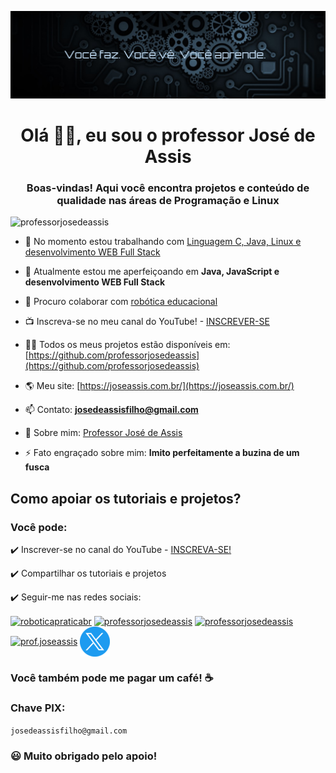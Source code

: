 ![banner](https://github.com/professorjosedeassis/joseassis/blob/main/img/bannerblue.png?raw=true)

<h1 align="center">Olá 👋🏻, eu sou o professor José de Assis</h1>
<h3 align="center">Boas-vindas! Aqui você encontra projetos e conteúdo de qualidade nas áreas de Programação e Linux</h3>
<p align="left"> <img src="https://komarev.com/ghpvc/?username=professorjosedeassis&label=Profile%20views&color=0e75b6&style=flat" alt="professorjosedeassis" /> </p>

- 🔭 No momento estou trabalhando com [Linguagem C, Java, Linux e desenvolvimento WEB Full Stack](https://joseassis.com.br/)

- 🌱 Atualmente estou me aperfeiçoando em **Java, JavaScript e desenvolvimento WEB Full Stack**

- 👯 Procuro colaborar com [robótica educacional](https://github.com/roboticapratica)

- 📺 Inscreva-se no meu canal do YouTube! - [INSCREVER-SE](https://www.youtube.com/c/RoboticapraticaBr/?sub_confirmation=1)

- 👨‍💻 Todos os meus projetos estão disponíveis em: [https://github.com/professorjosedeassis](https://github.com/professorjosedeassis)

- 🌎 Meu site: [https://joseassis.com.br/](https://joseassis.com.br/)

- 📫 Contato: **josedeassisfilho@gmail.com**

- 📄 Sobre mim: [Professor José de Assis](https://www.linkedin.com/in/professorjosedeassis)

- ⚡ Fato engraçado sobre mim: **Imito perfeitamente a buzina de um fusca**

## Como apoiar os tutoriais e projetos?
### Você pode:
:heavy_check_mark: Inscrever-se no canal do YouTube - [INSCREVA-SE!](https://www.youtube.com/c/RoboticapraticaBr/?sub_confirmation=1)

:heavy_check_mark: Compartilhar os tutoriais e projetos

:heavy_check_mark: Seguir-me nas redes sociais:
<p align="left">
<a href="https://www.youtube.com/c/roboticapraticabr" target="blank"><img align="center" src="https://github.com/professorjosedeassis/joseassis/blob/main/img/youtube.png" alt="roboticapraticabr" height="48" width="48" /></a>
<a href="https://linkedin.com/in/professorjosedeassis" target="blank"><img align="center" src="https://github.com/professorjosedeassis/joseassis/blob/main/img/linkedin.png" alt="professorjosedeassis" height="48" width="48" /></a>
<a href="https://fb.com/professorjosedeassis" target="blank"><img align="center" src="https://github.com/professorjosedeassis/joseassis/blob/main/img/facebook.png" alt="professorjosedeassis" height="48" width="48" /></a>
<a href="https://instagram.com/prof.joseassis" target="blank"><img align="center" src="https://github.com/professorjosedeassis/joseassis/blob/main/img/instagram.png" alt="prof.joseassis" height="48" width="48" /></a>
<a href="https://twitter.com/joseassis" target="blank"><img align="center" src="https://github.com/professorjosedeassis/joseassis/blob/main/img/twitter.png" alt="joseassis" height="48" width="48" /></a>
</p>

### Você também pode me pagar um café! ☕

### Chave PIX:
` josedeassisfilho@gmail.com `

### :smiley: Muito obrigado pelo apoio!

